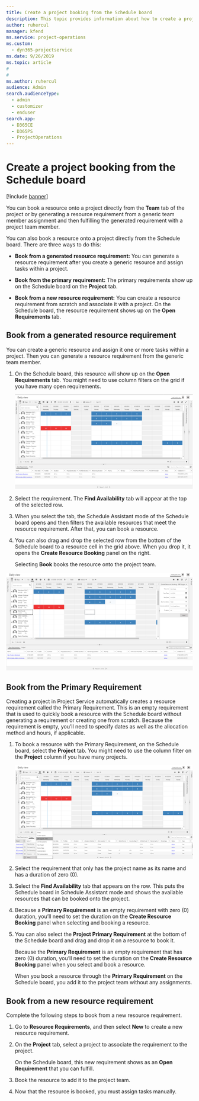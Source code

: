 ```yaml
---
title: Create a project booking from the Schedule board
description: This topic provides information about how to create a project booking from the schedule board.
author: ruhercul
manager: kfend
ms.service: project-operations
ms.custom: 
  - dyn365-projectservice
ms.date: 9/26/2019
ms.topic: article
#
#
ms.author: ruhercul
audience: Admin
search.audienceType: 
  - admin
  - customizer
  - enduser
search.app: 
  - D365CE
  - D365PS
  - ProjectOperations
---
```




# Create a project booking from the Schedule board

[!include [banner](../includes/psa-now-project-operations.md)]

You can book a resource onto a project directly from the **Team** tab of the project or by generating a resource requirement from a generic team member assignment and then fulfilling the generated requirement with a project team member.

You can also book a resource onto a project directly from the Schedule board. There are three ways to do this:

- **Book from a generated resource requirement:** You can generate a resource requirement after you create a generic resource and assign tasks within a project.

- **Book from the primary requirement:** The primary requirements show up on the Schedule board on the **Project** tab. 

- **Book from a new resource requirement:** You can create a resource requirement from scratch and associate it with a project. On the Schedule board, the resource requirement shows up on the **Open Requirements** tab.

## Book from a generated resource requirement

You can create a generic resource and assign it one or more tasks within a project. Then you can generate a resource requirement from the generic team member. 

1.  On the Schedule board, this resource will show up on the **Open Requirements** tab. You might need to use column filters on the grid if you have many open requirements. 

    ![Open Requirements tab on the Schedule board](media/FAQ-Project-Booking-Schedule-Board-1.png "Screenshot of bookings and assignments table")

2. Select the requirement. The **Find Availability** tab will appear at the top of the selected row.
 
3. When you select the tab, the Schedule Assistant mode of the Schedule board opens and then filters the available resources that meet the resource requirement. After that, you can book a resource.

4. You can also drag and drop the selected row from the bottom of the Schedule board to a resource cell in the grid above. When you drop it, it opens the **Create Resource Booking** panel on the right.

    Selecting **Book** books the resource onto the project team.

![Create Resource Booking panel](media/FAQ-Project-Booking-Schedule-Board-6.png "")
 

## Book from the Primary Requirement

Creating a project in Project Service automatically creates a resource requirement called the Primary Requirement. This is an empty requirement that is used to quickly book a resource with the Schedule board without generating a requirement or creating one from scratch. Because the requirement is empty, you’ll need to specify dates as well as the allocation method and hours, if applicable. 

1. To book a resource with the Primary Requirement, on the Schedule board, select the **Project** tab. You might need to use the column filter on the **Project** column if you have many projects.

   ![Column filters on the Schedule board](media/FAQ-Project-Booking-Schedule-Board-2.png "Screenshot of bookings and assignments table")

2. Select the requirement that only has the project name as its name and has a duration of zero (0).

3. Select the **Find Availability** tab that appears on the row. This puts the Schedule board in Schedule Assistant mode and shows the available resources that can be booked onto the project.

4. Because a **Primary Requirement** is an empty requirement with zero (0) duration, you’ll need to set the duration on the **Create Resource Booking** panel when selecting and booking a resource.

5. You can also select the **Project Primary Requirement** at the bottom of the Schedule board and drag and drop it on a resource to book it.
 
    Because the **Primary Requirement** is an empty requirement that has zero (0) duration, you’ll need to set the duration on the **Create Resource Booking** panel when you select and book a resource.
 
    When you book a resource through the **Primary Requirement** on the Schedule board, you add it to the project team without any assignments.
 
## Book from a new resource requirement
Complete the following steps to book from a new resource requirement. 

1. Go to **Resource Requirements**, and then select **New** to create a new resource requirement.

2. On the **Project** tab, select a project to associate the requirement to the project.
 
    On the Schedule board, this new requirement shows as an **Open Requirement** that you can fulfill.

3. Book the resource to add it to the project team.

4. Now that the resource is booked, you must assign tasks manually.

